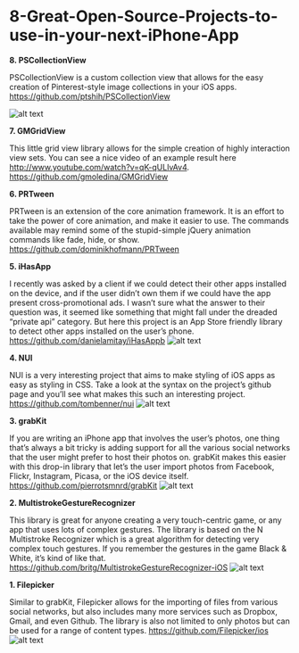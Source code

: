 # 8-Great-Open-Source-Projects-to-use-in-your-next-iPhone-App

<b>8. PSCollectionView</b>

PSCollectionView is a custom collection view that allows for the easy creation of Pinterest-style image collections in your iOS apps. https://github.com/ptshih/PSCollectionView

![alt text](https://camo.githubusercontent.com/cd53930cc5eb3242b60ae4b26d881775944bd103/687474703a2f2f61352e6d7a7374617469632e636f6d2f75732f72313030302f3038362f507572706c652f76342f62372f30382f62622f62373038626233662d303737352d363761662d363736352d6539663137653733383463342f6d7a615f363436333330373731303537393230383033322e343830783438302d37352e6a7067)

<b>7. GMGridView</b>

This little grid view library allows for the simple creation of highly interaction view sets. You can see a nice video of an example result here http://www.youtube.com/watch?v=qK-qULlvAv4. https://github.com/gmoledina/GMGridView


<b>6. PRTween</b>

PRTween is an extension of the core animation framework. It is an effort to take the power of core animation, and make it easier to use. The commands available may remind some of the stupid-simple jQuery animation commands like fade, hide, or show. https://github.com/dominikhofmann/PRTween

<b>5. iHasApp</b>

I recently was asked by a client if we could detect their other apps installed on the device, and if the user didn’t own them if we could have the app present cross-promotional ads. I wasn’t sure what the answer to their question was, it seemed like something that might fall under the dreaded “private api” category. But here this project is an App Store friendly library to detect other apps installed on the user’s phone. https://github.com/danielamitay/iHasAppb
![alt text](https://github.com/danielamitay/iHasApp/raw/master/screenshot.png)

<b>4. NUI</b>

NUI is a very interesting project that aims to make styling of iOS apps as easy as styling in CSS. Take a look at the syntax on the project’s github page and you’ll see what makes this such an interesting project. https://github.com/tombenner/nui
![alt text](https://raw.github.com/tombenner/nui/master/Screenshots/UIScreenshot.png)

<b>3. grabKit</b>

If you are writing an iPhone app that involves the user’s photos, one thing that’s always a bit tricky is adding support for all the various social networks that the user might prefer to host their photos on. grabKit makes this easier with this drop-in library that let’s the user import photos from Facebook, Flickr, Instagram, Picasa, or the iOS device itself. https://github.com/pierrotsmnrd/grabKit
![alt text](https://github.com/pierrotsmnrd/grabKit/raw/master/doc/demo.gif)

<b>2. MultistrokeGestureRecognizer</b>

This library is great for anyone creating a very touch-centric game, or any app that uses lots of complex gestures. The library is based on the N Multistroke Recognizer which is a great algorithm for detecting very complex touch gestures. If you remember the gestures in the game Black & White, it’s kind of like that. https://github.com/britg/MultistrokeGestureRecognizer-iOS
![alt text](http://depts.washington.edu/aimgroup/proj/dollar/multistrokes.gif)


<b>1. Filepicker</b>

Similar to grabKit, Filepicker allows for the importing of files from various social networks, but also includes many more services such as Dropbox, Gmail, and even Github. The library is also not limited to only photos but can be used for a range of content types. https://github.com/Filepicker/ios
![alt text](https://github.com/Ink/ios-picker/raw/develop/Docs/filepicker.png "")
